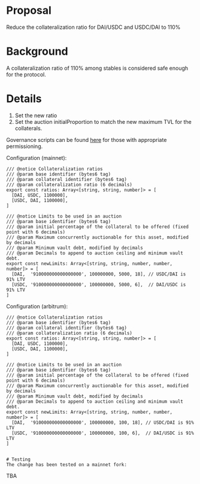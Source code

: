 # Proposal
Reduce the collateralization ratio for DAI/USDC and USDC/DAI to 110%

# Background
A collateralization ratio of 110% among stables is considered safe enough for the protocol.

# Details
1. Set the new ratio
2. Set the auction initialProportion to match the new maximum TVL for the collaterals.

Governance scripts can be found [here](https://github.com/yieldprotocol/environments-v2/tree/feat/update-ratio/scripts/governance/update/updateRatio) for those with appropriate permissioning.

Configuration (mainnet):
```
/// @notice Collateralization ratios
/// @param base identifier (bytes6 tag)
/// @param collateral identifier (bytes6 tag)
/// @param collateralization ratio (6 decimals)
export const ratios: Array<[string, string, number]> = [
  [DAI, USDC, 1100000],
  [USDC, DAI, 1100000],
]

/// @notice Limits to be used in an auction
/// @param base identifier (bytes6 tag)
/// @param initial percentage of the collateral to be offered (fixed point with 6 decimals)
/// @param Maximum concurrently auctionable for this asset, modified by decimals
/// @param Minimum vault debt, modified by decimals
/// @param Decimals to append to auction ceiling and minimum vault debt.
export const newLimits: Array<[string, string, number, number, number]> = [
  [DAI,  '910000000000000000', 100000000, 5000, 18], // USDC/DAI is 91% LTV
  [USDC, '910000000000000000', 100000000, 5000, 6],  // DAI/USDC is 91% LTV
]
```

Configuration (arbitrum):
```
/// @notice Collateralization ratios
/// @param base identifier (bytes6 tag)
/// @param collateral identifier (bytes6 tag)
/// @param collateralization ratio (6 decimals)
export const ratios: Array<[string, string, number]> = [
  [DAI, USDC, 1100000],
  [USDC, DAI, 1100000],
]

/// @notice Limits to be used in an auction
/// @param base identifier (bytes6 tag)
/// @param initial percentage of the collateral to be offered (fixed point with 6 decimals)
/// @param Maximum concurrently auctionable for this asset, modified by decimals
/// @param Minimum vault debt, modified by decimals
/// @param Decimals to append to auction ceiling and minimum vault debt.
export const newLimits: Array<[string, string, number, number, number]> = [
  [DAI,  '910000000000000000', 100000000, 100, 18], // USDC/DAI is 91% LTV
  [USDC, '910000000000000000', 100000000, 100, 6],  // DAI/USDC is 91% LTV
]
```

```

# Testing
The change has been tested on a mainnet fork:
```
TBA
```
